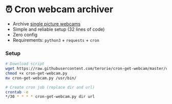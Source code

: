 # ⏰ Cron webcam archiver

 * Archive [single picture webcams](https://www.augsburg.de/fileadmin/user_upload/header/webcam/webcamdachspitz/B_Rathausplatz_Dachspitz_00.jpg)
 * Simple and reliable setup (32 lines of code)
 * Zero config
 * Requirements: `python3` + `requests` + `cron`

### Setup

```sh
# Download script
wget https://raw.githubusercontent.com/terorie/cron-get-webcam/master/cron-get-webcam.py
chmod +x cron-get-webcam.py
mv cron-get-webcam.py /usr/bin/

# Create cron job (replace dir and url)
crontab -e
*/30 * * * * cron-get-webcam.py dir url
```

